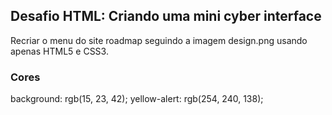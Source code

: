## Desafio HTML: Criando uma mini cyber interface
Recriar o menu do site roadmap seguindo a imagem design.png usando apenas HTML5 e CSS3.

### Cores
background: rgb(15, 23, 42);
yellow-alert: rgb(254, 240, 138);